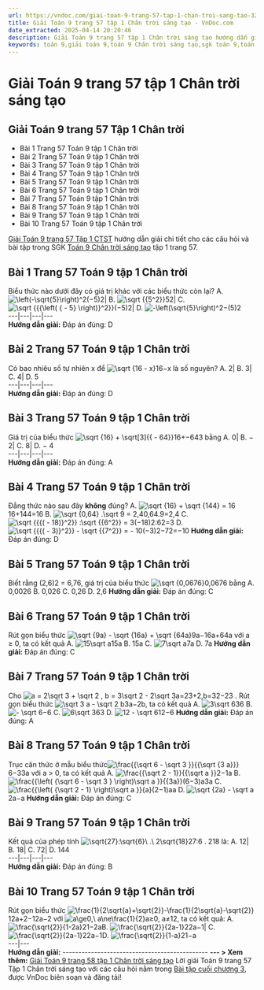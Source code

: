 ```yaml
---
url: https://vndoc.com/giai-toan-9-trang-57-tap-1-chan-troi-sang-tao-324860
title: Giải Toán 9 trang 57 tập 1 Chân trời sáng tạo - VnDoc.com
date_extracted: 2025-04-14 20:20:46
description: Giải Toán 9 trang 57 tập 1 Chân trời sáng tạo hướng dẫn giải chi tiết các câu hỏi và bài tập trong SGK Toán 9 Chân trời sáng tạo tập 1.
keywords: toán 9,giải toán 9,toán 9 Chân trời sáng tạo,sgk toán 9,toán lớp 9,toán lớp 9 Chân trời sáng tạo,sgk toán 9 Chân trời sáng tạo,toán 9 ctst,giải sgk toán 9 Chân trời sáng tạo,toán 9 Chân trời sáng tạo tập 1,giải bài tập toán 9 Chân trời sáng tạo,Bài tập cuối chương 3,toán 9 Chân trời sáng tạo tập 1 trang 57,toán 9 Chân trời sáng tạo tập 1 trang 58,toán 9 trang 57,giải toán 9 trang 57,toán 9 trang 57 chân trời,giải toán 9 trang 57 chân trời
---
```


# Giải Toán 9 trang 57 tập 1 Chân trời sáng tạo
## **Giải Toán 9 trang 57 Tập 1 Chân trời**
  * Bài 1 Trang 57 Toán 9 tập 1 Chân trời
  * Bài 2 Trang 57 Toán 9 tập 1 Chân trời
  * Bài 3 Trang 57 Toán 9 tập 1 Chân trời
  * Bài 4 Trang 57 Toán 9 tập 1 Chân trời
  * Bài 5 Trang 57 Toán 9 tập 1 Chân trời
  * Bài 6 Trang 57 Toán 9 tập 1 Chân trời
  * Bài 7 Trang 57 Toán 9 tập 1 Chân trời
  * Bài 8 Trang 57 Toán 9 tập 1 Chân trời
  * Bài 9 Trang 57 Toán 9 tập 1 Chân trời
  * Bài 10 Trang 57 Toán 9 tập 1 Chân trời

[Giải Toán 9 trang 57 Tập 1 CTST](<https://vndoc.com/giai-toan-9-trang-57-tap-1-chan-troi-sang-tao-324860>) hướng dẫn giải chi tiết cho các câu hỏi và bài tập trong SGK [Toán 9 Chân trời sáng tạo](<https://vndoc.com/toan-9-chan-troi-sang-tao>) tập 1 trang 57.
## **Bài 1 Trang 57 Toán 9 tập 1 Chân trời**
Biểu thức nào dưới đây có giá trị khác với các biểu thức còn lại?
A. ![\\left\(-\\sqrt{5}\\right\)^2](https://i.vdoc.vn/data/image/blank.png)\(−5\)2| B. ![\\sqrt {{5^2}}](https://i.vdoc.vn/data/image/blank.png)52| C. ![\\sqrt {{{\\left\( { - 5} \\right\)}^2}}](https://i.vdoc.vn/data/image/blank.png)\(−5\)2| D. ![-\\left\(\\sqrt{5}\\right\)^2](https://i.vdoc.vn/data/image/blank.png)−\(5\)2  
---|---|---|---  
**Hướng dẫn giải:**
Đáp án đúng: D
## **Bài 2 Trang 57 Toán 9 tập 1 Chân trời**
Có bao nhiêu số tự nhiên x để ![\\sqrt {16 - x}](https://i.vdoc.vn/data/image/blank.png)16−x là số nguyên?
A. 2| B. 3| C. 4| D. 5  
---|---|---|---  
**Hướng dẫn giải:**
Đáp án đúng: D
## **Bài 3 Trang 57 Toán 9 tập 1 Chân trời**
Giá trị của biểu thức ![\\sqrt {16} + \\sqrt\[3\]{{ - 64}}](https://i.vdoc.vn/data/image/blank.png)16+−643 bằng
A. 0| B. − 2| C. 8| D. − 4  
---|---|---|---  
**Hướng dẫn giải:**
Đáp án đúng: A
## **Bài 4 Trang 57 Toán 9 tập 1 Chân trời**
Đẳng thức nào sau đây **không** đúng?
A. ![\\sqrt {16} + \\sqrt {144} = 16](https://i.vdoc.vn/data/image/blank.png)16+144=16
B. ![\\sqrt {0,64} .\\sqrt 9 = 2,4](https://i.vdoc.vn/data/image/blank.png)0,64.9=2,4
C. ![\\sqrt {{{\( - 18\)}^2}} :\\sqrt {{6^2}} = 3](https://i.vdoc.vn/data/image/blank.png)\(−18\)2:62=3
D. ![\\sqrt {{{\( - 3\)}^2}} - \\sqrt {{7^2}} = - 10](https://i.vdoc.vn/data/image/blank.png)\(−3\)2−72=−10
**Hướng dẫn giải:**
Đáp án đúng: D
## **Bài 5 Trang 57 Toán 9 tập 1 Chân trời**
Biết rằng \(2,6\)2 = 6,76, giá trị của biểu thức ![\\sqrt {0,0676}](https://i.vdoc.vn/data/image/blank.png)0,0676 bằng
A. 0,0026
B. 0,026
C. 0,26
D. 2,6
**Hướng dẫn giải:**
Đáp án đúng: C
## **Bài 6 Trang 57 Toán 9 tập 1 Chân trời**
Rút gọn biểu thức ![\\sqrt {9a} - \\sqrt {16a} + \\sqrt {64a}](https://i.vdoc.vn/data/image/blank.png)9a−16a+64a với a ≥ 0, ta có kết quả
A. ![15\\sqrt a](https://i.vdoc.vn/data/image/blank.png)15a
B. 15a
C. ![7\\sqrt a](https://i.vdoc.vn/data/image/blank.png)7a
D. 7a
**Hướng dẫn giải:**
Đáp án đúng: C
## **Bài 7 Trang 57 Toán 9 tập 1 Chân trời**
Cho ![a = 2\\sqrt 3 + \\sqrt 2 , b = 3\\sqrt 2 - 2\\sqrt 3](https://i.vdoc.vn/data/image/blank.png)a=23+2,b=32−23 . Rút gọn biểu thức ![\\sqrt 3 a - \\sqrt 2 b](https://i.vdoc.vn/data/image/blank.png)3a−2b, ta có kết quả
A. ![3\\sqrt 6](https://i.vdoc.vn/data/image/blank.png)36
B. ![- \\sqrt 6](https://i.vdoc.vn/data/image/blank.png)−6
C. ![6\\sqrt 3](https://i.vdoc.vn/data/image/blank.png)63
D. ![12 - \\sqrt 6](https://i.vdoc.vn/data/image/blank.png)12−6
**Hướng dẫn giải:**
Đáp án đúng: A
## **Bài 8 Trang 57 Toán 9 tập 1 Chân trời**
Trục căn thức ở mẫu biểu thức![\\frac{{\\sqrt 6 - \\sqrt 3 }}{{\\sqrt {3 a}}}](https://i.vdoc.vn/data/image/blank.png)6−33a với a > 0, ta có kết quả
A. ![\\frac{{\\sqrt 2 - 1}}{{\\sqrt a }}](https://i.vdoc.vn/data/image/blank.png)2−1a
B.![\\frac{{\\left\( {\\sqrt 6 - \\sqrt 3 } \\right\)\\sqrt a }}{{3a}}](https://i.vdoc.vn/data/image/blank.png)\(6−3\)a3a
C. ![\\frac{{\\left\( {\\sqrt 2 - 1} \\right\)\\sqrt a }}{a}](https://i.vdoc.vn/data/image/blank.png)\(2−1\)aa
D. ![\\sqrt {2a} - \\sqrt a](https://i.vdoc.vn/data/image/blank.png)2a−a
**Hướng dẫn giải:**
Đáp án đúng: C
## **Bài 9 Trang 57 Toán 9 tập 1 Chân trời**
Kết quả của phép tính ![\\sqrt{27}:\\sqrt{6}\\ .\\ 2\\sqrt{18}](https://i.vdoc.vn/data/image/blank.png)27:6 . 218 là:
A. 12| B. 18| C. 72| D. 144  
---|---|---|---  
**Hướng dẫn giải:**
Đáp án đúng: B
## **Bài 10 Trang 57 Toán 9 tập 1 Chân trời**
Rút gọn biểu thức ![\\frac{1}{2\\sqrt{a}+\\sqrt{2}}-\\frac{1}{2\\sqrt{a}-\\sqrt{2}}](https://i.vdoc.vn/data/image/blank.png)12a+2−12a−2 với ![a\\ge0,\\ a\\ne\\frac{1}{2}](https://i.vdoc.vn/data/image/blank.png)a≥0, a≠12, ta có kết quả:
A. ![\\frac{\\sqrt{2}}{1-2a}](https://i.vdoc.vn/data/image/blank.png)21−2aB. ![\\frac{\\sqrt{2}}{2a-1}](https://i.vdoc.vn/data/image/blank.png)22a−1| C. ![\\frac{\\sqrt{2}}{2a-1}](https://i.vdoc.vn/data/image/blank.png)22a−1D. ![\\frac{\\sqrt{2}}{1-a}](https://i.vdoc.vn/data/image/blank.png)21−a  
---|---  
**Hướng dẫn giải:**
\----------------------------------------------
**\--- > Xem thêm:** [Giải Toán 9 trang 58 tập 1 Chân trời sáng tạo](<https://vndoc.com/giai-toan-9-trang-60-tap-1-chan-troi-sang-tao-324862>)
Lời giải Toán 9 trang 57 Tập 1 Chân trời sáng tạo với các câu hỏi nằm trong [Bài tập cuối chương 3](<https://vndoc.com/toan-9-chan-troi-sang-tao-bai-tap-cuoi-chuong-3-321064>), được VnDoc biên soạn và đăng tải\!

